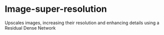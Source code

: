 # Image-super-resolution

Upscales images, increasing their resolution and enhancing details using a Residual Dense Network
